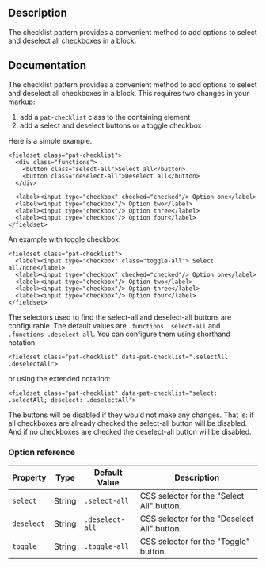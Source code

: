 ## Description

The checklist pattern provides a convenient method to add options to
select and deselect all checkboxes in a block.

## Documentation

The checklist pattern provides a convenient method to add options to
select and deselect all checkboxes in a block. This requires two changes
in your markup:

1.  add a `pat-checklist` class to the containing element
2.  add a select and deselect buttons or a toggle checkbox

Here is a simple example.

    <fieldset class="pat-checklist">
      <div class="functions">
        <button class="select-all">Select all</button>
        <button class="deselect-all">Deselect all</button>
      </div>

      <label><input type="checkbox" checked="checked"/> Option one</label>
      <label><input type="checkbox"/> Option two</label>
      <label><input type="checkbox"/> Option three</label>
      <label><input type="checkbox"/> Option four</label>
    </fieldset>

An example with toggle checkbox.

    <fieldset class="pat-checklist">
      <label><input type="checkbox" class="toggle-all"> Select all/none</label>
      <label><input type="checkbox" checked="checked"/> Option one</label>
      <label><input type="checkbox"/> Option two</label>
      <label><input type="checkbox"/> Option three</label>
      <label><input type="checkbox"/> Option four</label>
    </fieldset>

The selectors used to find the select-all and deselect-all buttons are
configurable. The default values are `.functions .select-all` and
`.functions .deselect-all`. You can configure them using shorthand
notation:

    <fieldset class="pat-checklist" data-pat-checklist=".selectAll .deselectAll">

or using the extended notation:

    <fieldset class="pat-checklist" data-pat-checklist="select: .selectAll; deselect: .deselectAll">

The buttons will be disabled if they would not make any changes. That
is: if all checkboxes are already checked the select-all button will be
disabled. And if no checkboxes are checked the deselect-all button will
be disabled.


### Option reference

| Property    | Type    | Default Value    | Description                                                                                                                                                                                                    |
| ----------- | ------- | ---------------- | -------------------------------------------- |
| `select`    | String  | `.select-all`    | CSS selector for the "Select All" button.    |
| `deselect`  | String  | `.deselect-all`  | CSS selector for the "Deselect All" button.  |
| `toggle`    | String  | `.toggle-all`    | CSS selector for the "Toggle" button.        |
